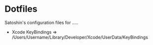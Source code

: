 # Dotfiles

Satoshin's  configuration files for .....

* Xcode KeyBindings => /Users/Username/Library/Developer/Xcode/UserData/KeyBindings
